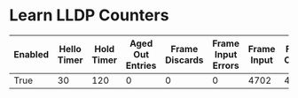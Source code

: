 
# Learn LLDP Counters
| Enabled | Hello Timer | Hold Timer | Aged Out Entries | Frame Discards | Frame Input Errors | Frame Input | Frame Output | TLV Discard | TLV Unknown |
| ------- | ----------- | ---------- | ---------------- | -------------- | ------------------ | ----------- | ------------ | ----------- | ----------- |
| True | 30 | 120 | 0 | 0 | 0 | 4702 | 4728 | 0 | 0 |
